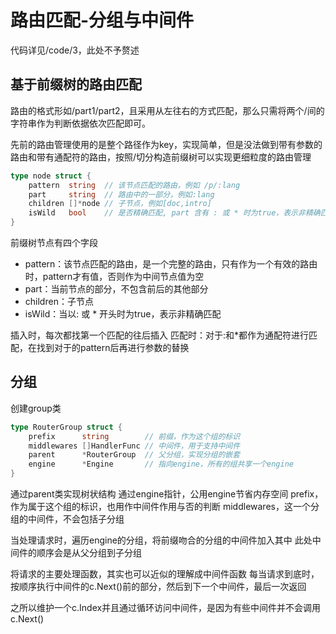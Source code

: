# 路由匹配-分组与中间件

代码详见/code/3，此处不予赘述

## 基于前缀树的路由匹配

路由的格式形如/part1/part2，且采用从左往右的方式匹配，那么只需将两个/间的字符串作为判断依据依次匹配即可。

先前的路由管理使用的是整个路径作为key，实现简单，但是没法做到带有参数的路由和带有通配符的路由，按照/切分构造前缀树可以实现更细粒度的路由管理

```go
type node struct {
	pattern  string  // 该节点匹配的路由，例如 /p/:lang
	part     string  // 路由中的一部分，例如:lang
	children []*node // 子节点，例如[doc,intro]
	isWild   bool    // 是否精确匹配, part 含有 : 或 * 时为true，表示非精确匹配
}
```

前缀树节点有四个字段
- pattern：该节点匹配的路由，是一个完整的路由，只有作为一个有效的路由时，pattern才有值，否则作为中间节点值为空
- part：当前节点的部分，不包含前后的其他部分
- children：子节点
- isWild：当以: 或 * 开头时为true，表示非精确匹配


插入时，每次都找第一个匹配的往后插入
匹配时：对于:和*都作为通配符进行匹配，在找到对于的pattern后再进行参数的替换

## 分组

创建group类
```go
type RouterGroup struct {
	prefix      string        // 前缀，作为这个组的标识
	middlewares []HandlerFunc // 中间件，用于支持中间件
	parent      *RouterGroup  // 父分组，实现分组的嵌套
	engine      *Engine       // 指向engine，所有的组共享一个engine
}
```

通过parent类实现树状结构
通过engine指针，公用engine节省内存空间
prefix，作为属于这个组的标识，也用作中间件作用与否的判断
middlewares，这一个分组的中间件，不会包括子分组

当处理请求时，遍历engine的分组，将前缀吻合的分组的中间件加入其中
此处中间件的顺序会是从父分组到子分组

将请求的主要处理函数，其实也可以近似的理解成中间件函数
每当请求到底时，按顺序执行中间件的c.Next()前的部分，然后到下一个中间件，最后一次返回

之所以维护一个c.Index并且通过循环访问中间件，是因为有些中间件并不会调用c.Next()